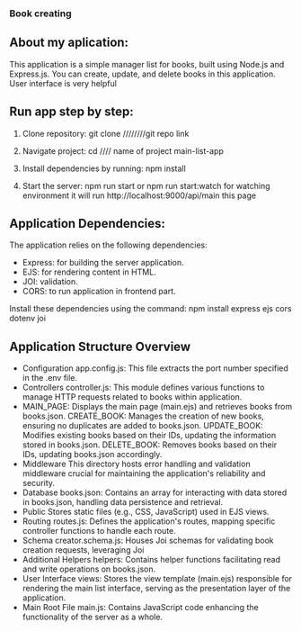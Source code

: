 ### Book creating

## About my aplication:
This application is a simple manager list for books, built using Node.js and Express.js. You can create, update, and delete books in this application. User interface is very helpful

## Run app step by step:
1. Clone repository:
    git clone   ////////git repo link

2. Navigate project:
    cd  //// name of project   main-list-app

3. Install dependencies by running:
    npm install

4. Start the server:
    npm run start or npm run start:watch for watching environment
    it will run http://localhost:9000/api/main this page



## Application Dependencies:
The application relies on the following dependencies:
- Express: for building the server application.
- EJS: for rendering content in HTML.
- JOI: validation.
- CORS: to run application in frontend part.

Install these dependencies using the command:
    npm install express ejs cors dotenv joi




## Application Structure Overview
- Configuration
app.config.js: This file extracts the port number specified in the .env file.
- Controllers
controller.js: This module defines various functions to manage HTTP requests related to books within application.
- MAIN_PAGE: Displays the main page (main.ejs) and retrieves books from books.json.
CREATE_BOOK: Manages the creation of new books, ensuring no duplicates are added to books.json.
UPDATE_BOOK: Modifies existing books based on their IDs, updating the information stored in books.json.
DELETE_BOOK: Removes books based on their IDs, updating books.json accordingly.
- Middleware
This directory hosts error handling and validation middleware crucial for maintaining the application's reliability and security.
- Database
  books.json: Contains an array for interacting with data stored in books.json, handling data persistence and retrieval.
- Public
Stores static files (e.g., CSS, JavaScript) used in EJS views.
- Routing
routes.js: Defines the application's routes, mapping specific controller functions to handle each route.
- Schema
creator.schema.js: Houses Joi schemas for validating book creation requests, leveraging Joi
- Additional Helpers
helpers: Contains helper functions facilitating read and write operations on books.json.
- User Interface
views: Stores the view template (main.ejs) responsible for rendering the main list interface, serving as the presentation layer of the application.
- Main Root File
main.js: Contains JavaScript code enhancing the functionality of the server as a whole.
